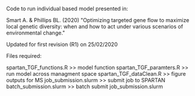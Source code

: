 Code to run individual based model presented in:

Smart A. & Phillips BL. (2020) "Optimizing targeted gene flow to maximize local genetic diversity: when and how to act under various scenarios of environmental change."

Updated for first revision (R1) on 25/02/2020

Files required:

spartan_TGF_functions.R >> model function
spartan_TGF_paramters.R >> run model across managment space
spartan_TGF_dataClean.R >> figure outputs for MS
job_submission.slurm    >> submit job to SPARTAN
batch_submission.slurm  >> batch submit job_submission.slurm 
